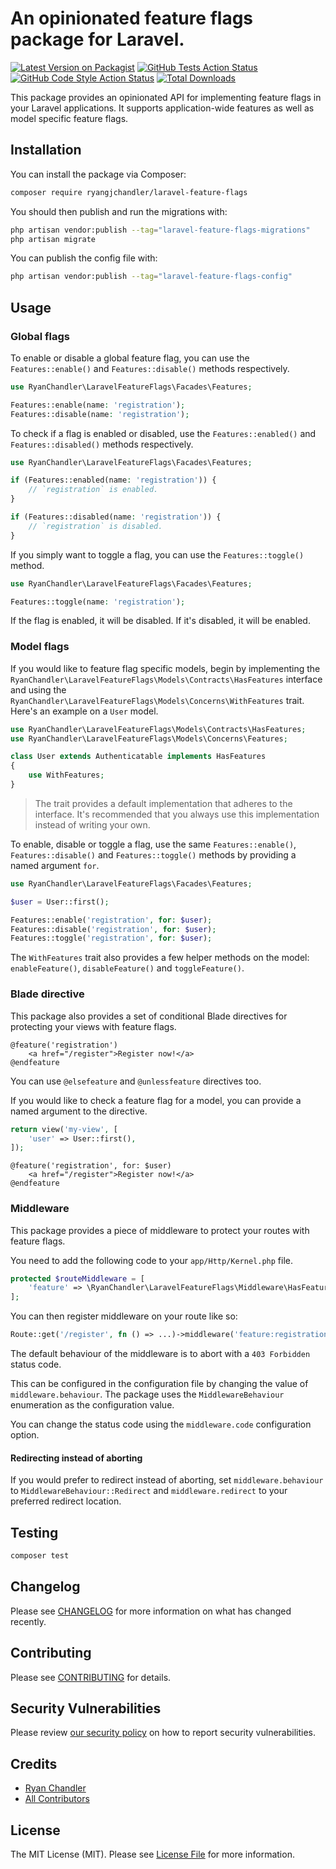 # An opinionated feature flags package for Laravel.

[![Latest Version on Packagist](https://img.shields.io/packagist/v/ryangjchandler/laravel-feature-flags.svg?style=flat-square)](https://packagist.org/packages/ryangjchandler/laravel-feature-flags)
[![GitHub Tests Action Status](https://img.shields.io/github/workflow/status/ryangjchandler/laravel-feature-flags/run-tests?label=tests)](https://github.com/ryangjchandler/laravel-feature-flags/actions?query=workflow%3Arun-tests+branch%3Amain)
[![GitHub Code Style Action Status](https://img.shields.io/github/workflow/status/ryangjchandler/laravel-feature-flags/Check%20&%20fix%20styling?label=code%20style)](https://github.com/ryangjchandler/laravel-feature-flags/actions?query=workflow%3A"Check+%26+fix+styling"+branch%3Amain)
[![Total Downloads](https://img.shields.io/packagist/dt/ryangjchandler/laravel-feature-flags.svg?style=flat-square)](https://packagist.org/packages/ryangjchandler/laravel-feature-flags)

This package provides an opinionated API for implementing feature flags in your Laravel applications. It supports application-wide features as well as model specific feature flags.

## Installation

You can install the package via Composer:

```bash
composer require ryangjchandler/laravel-feature-flags
```

You should then publish and run the migrations with:

```bash
php artisan vendor:publish --tag="laravel-feature-flags-migrations"
php artisan migrate
```

You can publish the config file with:

```bash
php artisan vendor:publish --tag="laravel-feature-flags-config"
```

## Usage

### Global flags

To enable or disable a global feature flag, you can use the `Features::enable()` and `Features::disable()` methods respectively.

```php
use RyanChandler\LaravelFeatureFlags\Facades\Features;

Features::enable(name: 'registration');
Features::disable(name: 'registration');
```

To check if a flag is enabled or disabled, use the `Features::enabled()` and `Features::disabled()` methods respectively.

```php
use RyanChandler\LaravelFeatureFlags\Facades\Features;

if (Features::enabled(name: 'registration')) {
    // `registration` is enabled.
}

if (Features::disabled(name: 'registration')) {
    // `registration` is disabled.
}
```

If you simply want to toggle a flag, you can use the `Features::toggle()` method.

```php
use RyanChandler\LaravelFeatureFlags\Facades\Features;

Features::toggle(name: 'registration');
```

If the flag is enabled, it will be disabled. If it's disabled, it will be enabled.

### Model flags

If you would like to feature flag specific models, begin by implementing the `RyanChandler\LaravelFeatureFlags\Models\Contracts\HasFeatures` interface and using the `RyanChandler\LaravelFeatureFlags\Models\Concerns\WithFeatures` trait. Here's an example on a `User` model.

```php
use RyanChandler\LaravelFeatureFlags\Models\Contracts\HasFeatures;
use RyanChandler\LaravelFeatureFlags\Models\Concerns\Features;

class User extends Authenticatable implements HasFeatures
{
    use WithFeatures;
}
```

> The trait provides a default implementation that adheres to the interface. It's recommended that you always use this implementation instead of writing your own.

To enable, disable or toggle a flag, use the same `Features::enable()`, `Features::disable()` and `Features::toggle()` methods by providing a named argument `for`.

```php
use RyanChandler\LaravelFeatureFlags\Facades\Features;

$user = User::first();

Features::enable('registration', for: $user);
Features::disable('registration', for: $user);
Features::toggle('registration', for: $user);
```

The `WithFeatures` trait also provides a few helper methods on the model: `enableFeature()`, `disableFeature()` and `toggleFeature()`.

### Blade directive

This package also provides a set of conditional Blade directives for protecting your views with feature flags.

```blade
@feature('registration')
    <a href="/register">Register now!</a>
@endfeature
```

You can use `@elsefeature` and `@unlessfeature` directives too.

If you would like to check a feature flag for a model, you can provide a named argument to the directive.

```php
return view('my-view', [
    'user' => User::first(),
]);
```

```blade
@feature('registration', for: $user)
    <a href="/register">Register now!</a>
@endfeature
```

### Middleware

This package provides a piece of middleware to protect your routes with feature flags.

You need to add the following code to your `app/Http/Kernel.php` file.

```php
protected $routeMiddleware = [
    'feature' => \RyanChandler\LaravelFeatureFlags\Middleware\HasFeature::class,
];
```

You can then register middleware on your route like so:

```php
Route::get('/register', fn () => ...)->middleware('feature:registration');
```

The default behaviour of the middleware is to abort with a `403 Forbidden` status code.

This can be configured in the configuration file by changing the value of `middleware.behaviour`. The package uses the `MiddlewareBehaviour` enumeration as the configuration value.

You can change the status code using the `middleware.code` configuration option.

#### Redirecting instead of aborting

If you would prefer to redirect instead of aborting, set `middleware.behaviour` to `MiddlewareBehaviour::Redirect` and `middleware.redirect` to your preferred redirect location.

## Testing

```bash
composer test
```

## Changelog

Please see [CHANGELOG](CHANGELOG.md) for more information on what has changed recently.

## Contributing

Please see [CONTRIBUTING](https://github.com/spatie/.github/blob/main/CONTRIBUTING.md) for details.

## Security Vulnerabilities

Please review [our security policy](../../security/policy) on how to report security vulnerabilities.

## Credits

- [Ryan Chandler](https://github.com/ryangjchandler)
- [All Contributors](../../contributors)

## License

The MIT License (MIT). Please see [License File](LICENSE.md) for more information.
